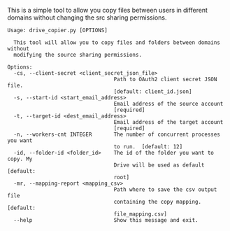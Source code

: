 This is a simple tool to allow you copy files between users in different domains without changing the src sharing permissions.

    Usage: drive_copier.py [OPTIONS]
    
      This tool will allow you to copy files and folders between domains without
      modifying the source sharing permissions.
    
    Options:
      -cs, --client-secret <client_secret_json_file>
                                      Path to OAuth2 client secret JSON file.
                                      [default: client_id.json]
      -s, --start-id <start_email_address>
                                      Email address of the source account
                                      [required]
      -t, --target-id <dest_email_address>
                                      Email address of the target account
                                      [required]
      -n, --workers-cnt INTEGER       The number of concurrent processes you want
                                      to run.  [default: 12]
      -id, --folder-id <folder_id>    The id of the folder you want to copy. My
                                      Drive will be used as default  [default:
                                      root]
      -mr, --mapping-report <mapping_csv>
                                      Path where to save the csv output file
                                      containing the copy mapping.  [default:
                                      file_mapping.csv]
      --help                          Show this message and exit.